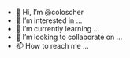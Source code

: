 - 👋 Hi, I’m @coloscher
- 👀 I’m interested in ...
- 🌱 I’m currently learning ...
- 💞️ I’m looking to collaborate on ...
- 📫 How to reach me ...

<!---
coloscher/coloscher is a ✨ special ✨ repository because its `README.md` (this file) appears on your GitHub profile.
You can click the Preview link to take a look at your changes.
--->
